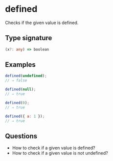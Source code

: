 # defined

Checks if the given value is defined.

## Type signature

<!-- prettier-ignore-start -->
```typescript
(x?: any) => boolean
```
<!-- prettier-ignore-end -->

## Examples

<!-- prettier-ignore-start -->
```javascript
defined(undefined);
// ⇒ false
```

```javascript
defined(null);
// ⇒ true
```

```javascript
defined(0);
// ⇒ true
```

```javascript
defined({ a: 1 });
// ⇒ true
```
<!-- prettier-ignore-end -->

## Questions

- How to check if a given value is defined?
- How to check if a given value is not undefined?
